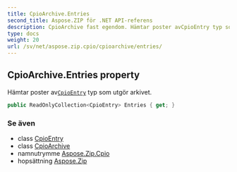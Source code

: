 ```yaml
---
title: CpioArchive.Entries
second_title: Aspose.ZIP för .NET API-referens
description: CpioArchive fast egendom. Hämtar poster avCpioEntry typ som utgör arkivet.
type: docs
weight: 20
url: /sv/net/aspose.zip.cpio/cpioarchive/entries/
---
```

## CpioArchive.Entries property

Hämtar poster av[`CpioEntry`](../../cpioentry/) typ som utgör arkivet.

```csharp
public ReadOnlyCollection<CpioEntry> Entries { get; }
```

### Se även

* class [CpioEntry](../../cpioentry/)
* class [CpioArchive](../)
* namnutrymme [Aspose.Zip.Cpio](../../cpioarchive/)
* hopsättning [Aspose.Zip](../../../)


